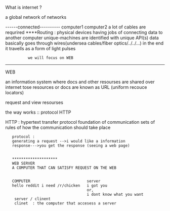 What is internet ?

a global network of networks

------connected----------
computer1 computer2
a lot of cables are requrired
\*\*\*\*Routing : physical devices having jobs of connecting data to another computer
unique-machines are identified with unique API(s)
data basically goes through wires(undersea cables/fiber optics/../../...) in the end
it travells as a form of light pulses

              we will focus on WEB

---

WEB

an information system where docs and other resourses are shared over internet
tose resources or docs are known as URL (uniform recouce locators)

request and view resourses

the way works :: protocol HTTP

HTTP : hypertext transfer protocol
foundation of communication
sets of rules of how the communication should take place

       protocol :
       generating a request -->i would like a information
       response--->you get the response (seeing a web page)


       ********************
       WEB SERVER
       A COMPUTER THAT CAN SATISFY REQUEST ON THE WEB


       COMPUTER                         server
       hello reddit i need /r/chicken   i got you
                                        or,
                                        i dont know what you want
        server / clinent
        clinet  : the computer that accesess a server
